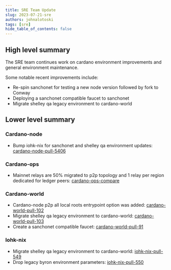 ```yaml
---
title: SRE Team Update
slug: 2023-07-21-sre
authors: johnalotoski
tags: [sre]
hide_table_of_contents: false
---
```


## High level summary

The SRE team continues work on cardano environment improvements and general environment maintenance.

Some notable recent improvements include:
* Re-spin sanchonet for testing a new node version followed by fork to Conway
* Deploying a sanchonet compatible faucet to sanchonet
* Migrate shelley qa legacy environment to cardano-world

## Lower level summary

### Cardano-node
* Bump iohk-nix for sanchonet and shelley qa environment updates: [cardano-node-pull-5406](https://github.com/input-output-hk/cardano-node/pull/5406)

### Cardano-ops
* Mainnet relays are 50% migrated to p2p topology and 1 relay per region dedicated for ledger peers: [cardano-ops-compare](https://github.com/input-output-hk/cardano-ops/compare/31cce1a...496f085)

### Cardano-world
* Cardano-node p2p all local roots entrypoint option was added: [cardano-world-pull-102](https://github.com/input-output-hk/cardano-world/pull/102)
* Migrate shelley qa legacy environment to cardano-world: [cardano-world-pull-103](https://github.com/input-output-hk/cardano-world/pull/103)
* Create a sanchonet compatible faucet: [cardano-world-pull-91](https://github.com/input-output-hk/cardano-world/pull/91)

### Iohk-nix

* Migrate shelley qa legacy environment to cardano-world: [iohk-nix-pull-549](https://github.com/input-output-hk/iohk-nix/pull/549)
* Drop legacy byron environment parameters: [iohk-nix-pull-550](https://github.com/input-output-hk/iohk-nix/pull/550)
